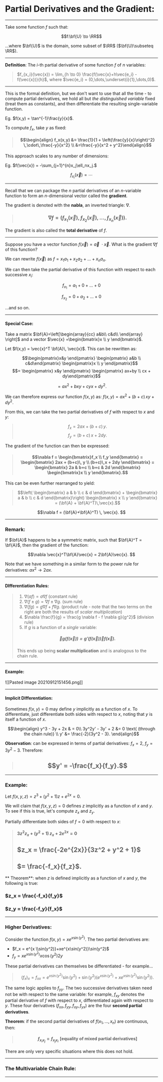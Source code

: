# Partial Derivatives and the Gradient:

***


Take some function *f* such that:

$$f:\bf{U} \to \RR$$

...where $\bf{U}$ is the domain, some subset of $\RR$ ($\bf{U}\subseteq \RR$).
***

**Definition**: The *i*-th partial derivative of some function *f* of *n* variables:

> $f_{x_i}(\vec{x}) = \lim_{h \to 0} \frac{f(\vec{x}+h\vec{e_i}  - f(\vec{x})}{h}$, where $\vec{e_i} = (0,\dots,\underset{i}{1},\dots,0)$.

*** 
This is the formal definition, but we don't want to use that all the time - to compute partial derivatives, we hold all but *the distinguished variable* fixed (treat them as constants), and then differentiate the resulting single-variable function. 

Eg. $f(x,y) = \tan^{-1}\frac{y}{x}$.


To compute $f_x$, take *y* as fixed:

> #### $$\begin{align} f_x(x,y) &= \frac{1}{1 + \left(\frac{y}{x}\right)^2} \,\cdot\,\frac{-y}{x^2} \\ &=\frac{-y}{x^2 + y^2}\end{align}$$

This approach scales to any number of dimensions:


Eg. $f(\vec{x}) = -\sum_{j=1}^{n}x_j\ell_nx_j.$

$$f_{x_i}(\vec{x}) =  \dotsb $$ 

***


Recall that we can package the *n* partial derivatives of an *n*-variable function to form an *n*-dimensional vector called the **gradient**. 

The gradient is denoted with the **nabla**, an inverted triangle: $\nabla$. 

> ### $$\nabla f =(f_{x_1}(\vec{x}),f_{x_2}(\vec{x}),\dots,f_{x_n}(\vec{x})). $$

The gradient is also called the **total derivative** of *f*. 

***

Suppose you have a vector function $f(\vec{x}) = \vec{a} \ \cdot \vec{x}.$ What is the gradient $\nabla f$ of this function?

We can rewrite $f(\vec{x})$ as $f = x_1a_1 + x_2 a_2 + \dots + x_n a_n.$

We can then take the partial derivative of this function with respect to each successive $x_i$:

$$f_{x_1} = a_1 + 0 + \dots + 0 $$

$$f_{x_2} =  0 + a_2 + \dots + 0 $$

...and so on. 

***
#### **Special Case**:

Take a matrix $\bf{A}=\left[\begin{array}{cc}
  a&b\\
  c&d\\ 
\end{array}
\right]$ and a vector $\vec{x} =\begin{bmatrix}x \\ y \end{bmatrix}$. 

Let $f(x,y) = \vec{x}^T \bf{A}\, \vec{x}$. This can be rewritten as:

$$\begin{pmatrix}x&y \end{pmatrix} \begin{pmatrix} a&b \\ c&d\end{pmatrix} \begin{pmatrix}x \\ y \end{pmatrix}$$
$$= \begin{pmatrix} x&y \end{pmatrix} \begin{pmatrix} ax+by \\ cx + dy\end{pmatrix}$$

$$= ax^2 + bxy + cyx + dy^2. $$

We can therefore express our function $f(x,y)$ as: $f(x,y) = ax^2 + (b+c)\,xy + dy^2.$

From this, we can take the two partial derivatives of $f$ with respect to $x$ and $y$:


> $$f_x = 2ax + (b+c)\, y.$$
> $$f_y = (b+c)\,x + 2dy.$$

The gradient of the function can then be expressed:

> #### $$\nabla f = \begin{bmatrix}f_x \\ f_y \end{bmatrix} = \begin{bmatrix} 2ax + (b+c)\, y \\ (b+c)\,x + 2dy \end{bmatrix} = \begin{bmatrix} 2a & b+c \\ b+c & 2d \end{bmatrix} \begin{bmatrix}x \\ y \end{bmatrix}.$$

This can be even further rearranged to yield:

> $$\left( \begin{bmatrix} a & b \\ c & d  \end{bmatrix} + \begin{bmatrix} a & b \\ c & d  \end{bmatrix}\right) \begin{bmatrix} x \\ y \end{bmatrix} = (\bf{A} + \bf{A}^T)\,\vec{x}.$$

$$\nabla f = (\bf{A}+\bf{A}^T) \, \vec{x}. $$

***

### Remark: 

If $\bf{A}$ happens to be a symmetric matrix, such that $\bf{A}^T = \bf{A}$, then the gradient of the function:

$$\nabla \vec{x}^T\bf{A}\vec{x} = 2\bf{A}\vec{x}. $$

Note that we have something in a similar form to the power rule for derivatives: $ax^2 \to 2ax$.

***

#### DIfferentiation Rules:

> 1. $\nabla (af) = a \nabla f$ (constant rule)
> 2. $\nabla (f \pm g) =\nabla f \pm \nabla g.$ (sum rule)
> 3. $\nabla(fg) = g\nabla f + f \nabla g$. (product rule - note that the two terms on the right are both the results of *scalar multiplication*)
> 4. $\nabla \frac{f}{g} = \frac{g \nabla f - f \nabla g}{g^2}$ (division rule)
> 5. If *g* is a function of a *single* variable:
> ##### $$\nabla g(f(\vec{x}))= g'(f(\vec{x})) \nabla f (\vec{x}). $$
> This ends up being **scalar multiplication** and is analogous to the chain rule. 

***

#### Example:

![[Pasted image 20210912151456.png]]

***


#### Implicit DIfferentiation:

Sometimes $f(x,y) = 0$ may define *y* implicitly as a function of *x*. To differentiate, just differentiate both sides with respect to *x*, noting that *y* is itself a function of *x*. 


$$\begin{align} y^3 - 3y + 2x & = 0\\ 
3y^2y' - 3y' + 2 &= 0 \text{ (through the chain rule)} \\ 
y' &= \frac{-2}{3y^2 - 3}.
\end{align}$$

**Observation**: can be expressed in terms of partial derivatives: $f_x = 2$, $f_y = 3y^2 - 3$. Therefore:

> ## $$y' = -\frac{f_x}{f_y}.$$ 


***

### **Example**:
Let $f(x,y,z) = z^3 + (y^2+1)z + e^{2x} = 0.$

We will claim that $f(x,y,z) = 0$ defines $z$ implicitly as a function of *x* and *y*. To see if this is true, let's compute $z_x$ and $z_y$.

Partially differentiate both sides of $f=0$ with respect to *x*:

> #### $3z^2 z_x + (y^2+1)\,z_x + 2e^{2x} = 0$
> ## $z_x = \frac{-2e^{2x}}{3z^2 + y^2 + 1}$
> ## $= \frac{-f_x}{f_z}$.

**	Theorem**: when *z* is defined implicitly as a function of *x* and *y*, the following is true:


### $z_x = \frac{-f_x}{f_y}$
### $z_y = \frac{-f_y}{f_x}$

***


### Higher Derivatives:

Consider the function $f(x,y) = x e^{x \sin(y^2)}$. The two partial derivatives are:

- $f_x = e^{x \\sin(y^2)}+xe^{x\sin(y^2)}\sin(y^2)$
- $f_y = xe^{x\sin(y^2)}x\cos(y^2)2y$

These partial derivatives can themselves be differentiated - for example...

> $$(f_x)_x = f_{xx} = e^{x\sin(y^2)}\sin(y^2) + \sin(y^2) \left( e^{x\sin(y^2)} + xe^{x\sin(y^2)}\sin(y^2)\right).$$

The same logic applies to $f_{yy}$. The two successive derivatives taken need not be with respect to the same variable: for example, $f_{xy}$ denotes the partial derivative of $f$ with respect to *x*, differentiated again with respect to *y*. These four derivatives ($f_{xx},\,f_{yy},\,f_{xy},\,f_{yx}$) are the four **second partial derivatives**.



**Theorem**: if the second partial derivatives of $f(x_1,\dots,x_n)$ are continuous, then: 

> #### $$f_{x_ix_j} = f_{x_jx_i}\,\,[\text{equality of mixed partial derivatives}]$$

There are only very specific situations where this does not hold.

***
### The Multivariable Chain Rule:

***


